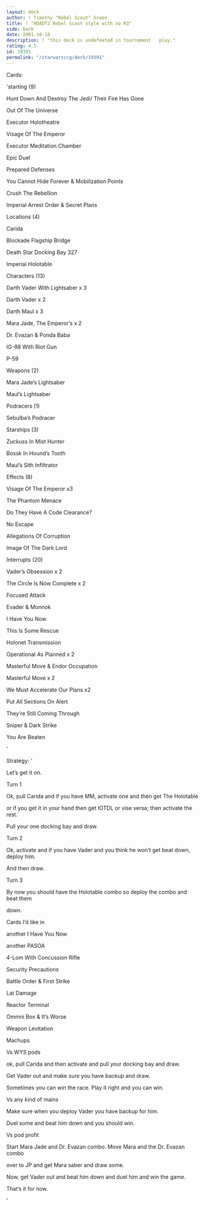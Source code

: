 ```yaml
---
layout: deck
author: ! Timothy "Rebel Scout" Green
title: ! "HDADTJ Rebel Scout style with no R3"
side: Dark
date: 2001-10-18
description: ! "this deck is undefeated in tournament   play."
rating: 4.5
id: 19391
permalink: "/starwarsccg/deck/19391"
---
```

Cards: 

'starting  (9)

Hunt Down And Destroy The Jedi/ Their Fire Has Gone

Out Of The Universe

Executor Holotheatre

Visage Of The Emperor

Executor Meditation Chamber

Epic Duel

Prepared Defenses

You Cannot Hide Forever & Mobilization Points

Crush The Rebellion

Imperial Arrest Order & Secret Plans


Locations (4)

Carida

Blockade Flagship Bridge

Death Star Docking Bay 327

Imperial Holotable


Characters (13)

Darth Vader With Lightsaber x 3

Darth Vader x 2

Darth  Maul x 3

Mara Jade, The Emperor&#8217;s x 2

Dr. Evazan & Ponda Baba

IG-88 With Riot Gun

P-59


Weapons (2)

Mara Jade&#8217;s Lightsaber

Maul&#8217;s Lightsaber


Podracers (1)

Sebulba&#8217;s Podracer


Starships (3)

Zuckuss In Mist Hunter

Bossk In Hound&#8217;s Tooth

Maul&#8217;s Sith Infiltrator


Effects (8)

Visage Of The Emperor x3

The Phantom  Menace

Do They Have A Code Clearance?

No Escape

Allegations Of Corruption

Image Of The Dark Lord


Interrupts (20)

Vader&#8217;s Obsession x 2

The Circle Is Now Complete x 2

Focused Attack

Evader & Monnok

I Have You Now

This Is Some Rescue

Holonet Transmission

Operational As Planned x 2

Masterful Move & Endor Occupation

Masterful Move x 2

We Must Accelerate Our Plans x2

Put All Sections On Alert

They&#8217;re Still Coming Through

Sniper & Dark Strike

You Are Beaten

'

Strategy: '

Let&#8217;s get it on.

Turn 1

Ok, pull Carida and if you have MM, activate one and then get The Holotable

or if you get it in your hand then get IOTDL or vise versa; then activate the rest.

Pull your one docking bay and draw.


Turn 2

Ok, activate and if you have Vader and you think he won&#8217;t get beat down, deploy him.

And then draw.


Turn 3

By now you should have the Holotable combo so deploy the combo and beat them

down.


Cards I&#8217;d like in


another I Have You Now

another PASOA

4-Lom With Concussion Rifle

Security Precautions

Battle Order & First Strike

Lat Damage

Reactor Terminal

Ommni Box & It&#8217;s Worse

Weapon Levitation


Machups 


Vs WYS pods

ok, pull Carida and then activate and pull your docking bay and draw.

Get Vader out and make sure you have backup and draw.

Sometimes you can win the race. Play it right and you can win.


Vs any kind of mains

Make sure when you deploy Vader you have backup for him.

Duel some and beat him down and you should win.


Vs pod profit

Start Mara Jade and Dr. Evazan combo.  Move Mara and the Dr. Evazan combo

over to JP and get Mara saber and draw some.

Now, get Vader out and beat him down and duel him and win the game.


That&#8217;s it for now.









'
